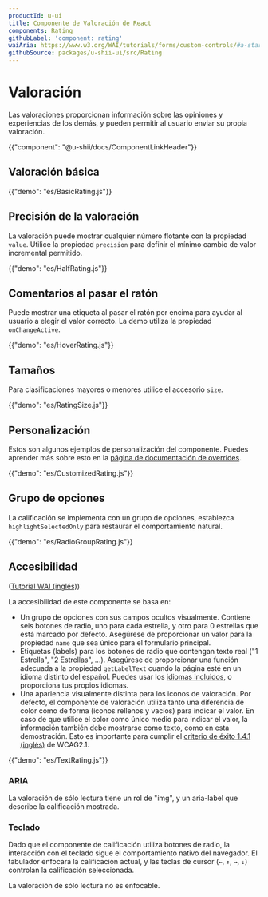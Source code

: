 ```yaml
---
productId: u-ui
title: Componente de Valoración de React
components: Rating
githubLabel: 'component: rating'
waiAria: https://www.w3.org/WAI/tutorials/forms/custom-controls/#a-star-rating
githubSource: packages/u-shii-ui/src/Rating
---
```


# Valoración

<p class="description">Las valoraciones proporcionan información sobre las opiniones y experiencias de los demás, y pueden permitir al usuario enviar su propia valoración.</p>

{{"component": "@u-shii/docs/ComponentLinkHeader"}}

## Valoración básica

{{"demo": "es/BasicRating.js"}}

## Precisión de la valoración

La valoración puede mostrar cualquier número flotante con la propiedad `value`.
Utilice la propiedad `precision` para definir el mínimo cambio de valor incremental permitido.

{{"demo": "es/HalfRating.js"}}

## Comentarios al pasar el ratón

Puede mostrar una etiqueta al pasar el ratón por encima para ayudar al usuario a elegir el valor correcto.
La demo utiliza la propiedad `onChangeActive`.

{{"demo": "es/HoverRating.js"}}

## Tamaños

Para clasificaciones mayores o menores utilice el accesorio `size`.

{{"demo": "es/RatingSize.js"}}

## Personalización

Estos son algunos ejemplos de personalización del componente.
Puedes aprender más sobre esto en la [página de documentación de overrides](/u-ui/customization/how-to-customize/).

{{"demo": "es/CustomizedRating.js"}}

## Grupo de opciones

La calificación se implementa con un grupo de opciones, establezca `highlightSelectedOnly` para restaurar el comportamiento natural.

{{"demo": "es/RadioGroupRating.js"}}

## Accesibilidad

([Tutorial WAI (inglés)](https://www.w3.org/WAI/tutorials/forms/custom-controls/#a-star-rating))

La accesibilidad de este componente se basa en:

- Un grupo de opciones con sus campos ocultos visualmente.
  Contiene seis botones de radio, uno para cada estrella, y otro para 0 estrellas que está marcado por defecto. Asegúrese de proporcionar un valor para la propiedad `name` que sea único para el formulario principal.
- Etiquetas (labels) para los botones de radio que contengan texto real ("1 Estrella", "2 Estrellas", ...).
  Asegúrese de proporcionar una función adecuada a la propiedad `getLabelText` cuando la página esté en un idioma distinto del español. Puedes usar los [idiomas incluidos](/u-ui/guides/localization/), o proporciona tus propios idiomas.
- Una apariencia visualmente distinta para los iconos de valoración.
  Por defecto, el componente de valoración utiliza tanto una diferencia de color como de forma (iconos rellenos y vacíos) para indicar el valor. En caso de que utilice el color como único medio para indicar el valor, la información también debe mostrarse como texto, como en esta demostración. Esto es importante para cumplir el [criterio de éxito 1.4.1 (inglés)](https://www.w3.org/TR/WCAG21/#use-of-color) de WCAG2.1.

{{"demo": "es/TextRating.js"}}

### ARIA

La valoración de sólo lectura tiene un rol de "img", y un aria-label que describe la calificación mostrada.

### Teclado

Dado que el componente de calificación utiliza botones de radio, la interacción con el teclado sigue el comportamiento nativo del navegador. El tabulador enfocará la calificación actual, y las teclas de cursor (`←`, `↑`, `→`, `↓`) controlan la calificación seleccionada.

La valoración de sólo lectura no es enfocable. 